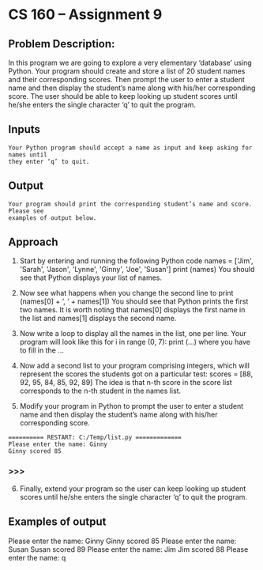 # CS 160 – Assignment 9

## Problem Description:

In this program we are going to explore a very elementary ‘database’ using Python. Your
program should create and store a list of 20 student names and their corresponding scores.
Then prompt the user to enter a student name and then display the student’s name along
with his/her corresponding score. The user should be able to keep looking up student
scores until he/she enters the single character ‘q’ to quit the program.

## Inputs

```
Your Python program should accept a name as input and keep asking for names until
they enter ‘q’ to quit.
```
## Output

```
Your program should print the corresponding student’s name and score. Please see
examples of output below.
```
## Approach

1. Start by entering and running the following Python code
    names = ['Jim', 'Sarah', 'Jason', 'Lynne', 'Ginny',
    'Joe', 'Susan']
    print (names)
    You should see that Python displays your list of names.
2. Now see what happens when you change the second line to
    print (names[0] + ‘, ‘ + names[1])
    You should see that Python prints the first two names. It is worth noting that
    names[0] displays the first name in the list and names[1] displays the second
    name.
3. Now write a loop to display all the names in the list, one per line. Your program
    will look like this
    for i in range (0, 7):
    print (...)
    where you have to fill in the ...
4. Now add a second list to your program comprising integers, which will represent
    the scores the students got on a particular test:
    scores = [88, 92, 95, 84, 85, 92, 89]
    The idea is that n-th score in the score list corresponds to the n-th student in the
    names list.


5. Modify your program in Python to prompt the user to enter a student name and
    then display the student’s name along with his/her corresponding score.

```
========== RESTART: C:/Temp/list.py =============
Please enter the name: Ginny
Ginny scored 85
```
### >>>

6. Finally, extend your program so the user can keep looking up student scores until
    he/she enters the single character ‘q’ to quit the program.

## Examples of output

Please enter the name: Ginny
Ginny scored 85
Please enter the name: Susan
Susan scored 89
Please enter the name: Jim
Jim scored 88
Please enter the name: q



